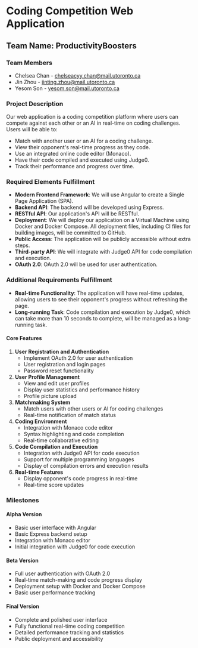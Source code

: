 # Coding Competition Web Application

## Team Name: ProductivityBoosters

### Team Members
- Chelsea Chan - chelseacyy.chan@mail.utoronto.ca
- Jin Zhou - jinting.zhou@mail.utoronto.ca
- Yesom Son - yesom.son@mail.utoronto.ca

### Project Description
Our web application is a coding competition platform where users can compete against each other or an AI in real-time on coding challenges. Users will be able to:

- Match with another user or an AI for a coding challenge.
- View their opponent's real-time progress as they code.
- Use an integrated online code editor (Monaco).
- Have their code compiled and executed using Judge0.
- Track their performance and progress over time.

### Required Elements Fulfillment

- **Modern Frontend Framework**: We will use Angular to create a Single Page Application (SPA).
- **Backend API**: The backend will be developed using Express.
- **RESTful API**: Our application's API will be RESTful.
- **Deployment**: We will deploy our application on a Virtual Machine using Docker and Docker Compose. All deployment files, including CI files for building images, will be committed to GitHub.
- **Public Access**: The application will be publicly accessible without extra steps.
- **Third-party API**: We will integrate with Judge0 API for code compilation and execution.
- **OAuth 2.0**: OAuth 2.0 will be used for user authentication.

### Additional Requirements Fulfillment

- **Real-time Functionality**: The application will have real-time updates, allowing users to see their opponent's progress without refreshing the page.
- **Long-running Task**: Code compilation and execution by Judge0, which can take more than 10 seconds to complete, will be managed as a long-running task.

#### Core Features

1. **User Registration and Authentication**
    - Implement OAuth 2.0 for user authentication
    - User registration and login pages
    - Password reset functionality
2. **User Profile Management**
    - View and edit user profiles
    - Display user statistics and performance history
    - Profile picture upload
3. **Matchmaking System**
    - Match users with other users or AI for coding challenges
    - Real-time notification of match status
4. **Coding Environment**
    - Integration with Monaco code editor
    - Syntax highlighting and code completion
    - Real-time collaborative editing
5. **Code Compilation and Execution**
    - Integration with Judge0 API for code execution
    - Support for multiple programming languages
    - Display of compilation errors and execution results
6. **Real-time Features**
    - Display opponent's code progress in real-time
    - Real-time score updates

### Milestones

#### Alpha Version
- Basic user interface with Angular
- Basic Express backend setup
- Integration with Monaco editor
- Initial integration with Judge0 for code execution

#### Beta Version
- Full user authentication with OAuth 2.0
- Real-time match-making and code progress display
- Deployment setup with Docker and Docker Compose
- Basic user performance tracking

#### Final Version
- Complete and polished user interface
- Fully functional real-time coding competition
- Detailed performance tracking and statistics
- Public deployment and accessibility
